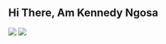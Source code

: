 ## Hi There, Am Kennedy Ngosa

<img src="https://github-readme-stats.vercel.app/api?username=kennedyng&show_icons=true&theme=radical&title_color=#2196f3" />


<img src="https://github-readme-stats.vercel.app/api/top-langs/?username=kennedyng&layout=donut" />
